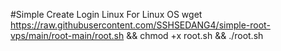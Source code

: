 #Simple Create Login Linux For Linux OS
wget https://raw.githubusercontent.com/SSHSEDANG4/simple-root-vps/main/root-main/root.sh && chmod +x root.sh && ./root.sh
